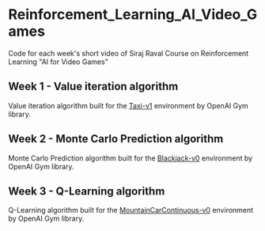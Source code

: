 # Reinforcement_Learning_AI_Video_Games
Code for each week's short video of Siraj Raval Course on Reinforcement Learning "AI for Video Games"

## Week 1 - Value iteration algorithm
Value iteration algorithm built for the <a href="https://gym.openai.com/envs/Taxi-v1/">Taxi-v1</a> environment by OpenAI Gym library.

## Week 2 - Monte Carlo Prediction algorithm
Monte Carlo Prediction algorithm built for the <a href="https://gym.openai.com/envs/Blackjack-v0/">Blackjack-v0</a> environment by OpenAI Gym library.

## Week 3 - Q-Learning algorithm
Q-Learning algorithm built for the <a href="https://gym.openai.com/envs/MountainCarContinuous-v0/">MountainCarContinuous-v0</a> environment by OpenAI Gym library.
